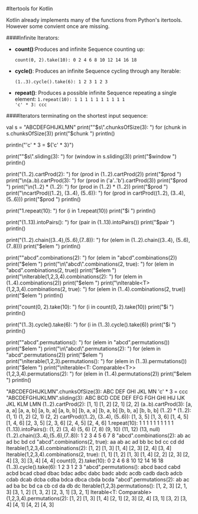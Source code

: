 #Itertools for Kotlin

Kotlin already implements many of the functions from Python's itertools. However some convient once are missing.

####Infinite Iterators:

+ **count()**:Produces and infinite Sequence counting up:
  
     `count(0, 2).take(10): 0 2 4 6 8 10 12 14 16 18`

+ **cycle()**: Produces an infinite Sequence cycling through any Iterable:

  `(1..3).cycle().take(6): 1 2 3 1 2 3 `
 
+ **repeat()**: Produces a possible infinite Sequence repeating a single element:
   `1.repeat(10): 1 1 1 1 1 1 1 1 1 1`  
   `'c' * 3: ccc`

####Iterators terminating on the shortest input sequence:   
 

  
  val s = "ABCDEFGHIJKLMN"
  print("\"$s\".chunksOfSize(3): ")
  for (chunk in s.chunksOfSize(3)) print("$chunk ")
  println()

  println("'c' * 3 = ${'c' * 3}")

  print("\"$s\".sliding(3): ")
  for (window in s.sliding(3)) print("$window ")
  println()

  print("(1..2).cartProd(2): ")
  for (prod in (1..2).cartProd(2)) print("$prod ")
  print("\n(a..b).cartProd(3): ")
  for (prod in ('a'..'b').cartProd(3)) print("$prod ")
  print("\n(1..2) * (1..2): ")
  for (prod in (1..2) * (1..2)) print("$prod ")
  print("\ncartProd((1..2), (3..4), (5..6)): ")
  for (prod in cartProd((1..2), (3..4), (5..6))) print("$prod ")
  println()

  print("1.repeat(10): ")
  for (i in 1.repeat(10)) print("$i ")
  println()

  print("(1..13).intoPairs(): ")
  for (pair in (1..13).intoPairs()) print("$pair ")
  println()

  print("(1..2).chain((3..4),(5..6),(7..8)): ")
  for (elem in (1..2).chain((3..4), (5..6), (7..8))) print("$elem ")
  println()

  print("\"abcd\".combinations(2): ")
  for (elem in "abcd".combinations(2)) print("$elem ")
  print("\n\"abcd\".combinations(2, true): ")
  for (elem in "abcd".combinations(2, true)) print("$elem ")
  print("\nIterable<T>(1,2,3,4).combinations(2): ")
  for (elem in (1..4).combinations(2)) print("$elem ")
  print("\nIterable<T>(1,2,3,4).combinations(2, true): ")
  for (elem in (1..4).combinations(2, true)) print("$elem ")
  println()

  print("count(0, 2).take(10): ")
  for (i in count(0, 2).take(10)) print("$i ")
  println()

  print("(1..3).cycle().take(6): ")
  for (i in (1..3).cycle().take(6)) print("$i ")
  println()

  print("\"abcd\".permutations(): ")
  for (elem in "abcd".permutations()) print("$elem ")
  print("\n\"abcd\".permutations(2): ")
  for (elem in "abcd".permutations(2)) print("$elem ")
  print("\nIterable<T>(1,2,3).permutations(): ")
  for (elem in (1..3).permutations()) print("$elem ")
  print("\nIterable<T: Comparable<T>>(1,2,3,4).permutations(2): ")
  for (elem in (1..4).permutations(2)) print("$elem ")
  println()
  
  "ABCDEFGHIJKLMN".chunksOfSize(3): ABC DEF GHI JKL MN 
  'c' * 3 = ccc
  "ABCDEFGHIJKLMN".sliding(3): ABC BCD CDE DEF EFG FGH GHI HIJ IJK JKL KLM LMN 
  (1..2).cartProd(2): [1, 1] [1, 2] [2, 1] [2, 2] 
  (a..b).cartProd(3): [a, a, a] [a, a, b] [a, b, a] [a, b, b] [b, a, a] [b, a, b] [b, b, a] [b, b, b] 
  (1..2) * (1..2): (1, 1) (1, 2) (2, 1) (2, 2) 
  cartProd((1..2), (3..4), (5..6)): [1, 3, 5] [1, 3, 6] [1, 4, 5] [1, 4, 6] [2, 3, 5] [2, 3, 6] [2, 4, 5] [2, 4, 6] 
  1.repeat(10): 1 1 1 1 1 1 1 1 1 1 
  (1..13).intoPairs(): (1, 2) (3, 4) (5, 6) (7, 8) (9, 10) (11, 12) (13, null) 
  (1..2).chain((3..4),(5..6),(7..8)): 1 2 3 4 5 6 7 8 
  "abcd".combinations(2): ab ac ad bc bd cd 
  "abcd".combinations(2, true): aa ab ac ad bb bc bd cc cd dd 
  Iterable<T>(1,2,3,4).combinations(2): [1, 2] [1, 3] [1, 4] [2, 3] [2, 4] [3, 4] 
  Iterable<T>(1,2,3,4).combinations(2, true): [1, 1] [1, 2] [1, 3] [1, 4] [2, 2] [2, 3] [2, 4] [3, 3] [3, 4] [4, 4] 
  count(0, 2).take(10): 0 2 4 6 8 10 12 14 16 18 
  (1..3).cycle().take(6): 1 2 3 1 2 3 
  "abcd".permutations(): abcd bacd cabd acbd bcad cbad dbac bdac adbc dabc badc abdc acdb cadb dacb adcb cdab dcab dcba cdba bdca dbca cbda bcda 
  "abcd".permutations(2): ab ac ad ba bc bd ca cb cd da db dc 
  Iterable<T>(1,2,3).permutations(): [1, 2, 3] [2, 1, 3] [3, 1, 2] [1, 3, 2] [2, 3, 1] [3, 2, 1] 
  Iterable<T: Comparable<T>>(1,2,3,4).permutations(2): [1, 2] [1, 3] [1, 4] [2, 1] [2, 3] [2, 4] [3, 1] [3, 2] [3, 4] [4, 1] [4, 2] [4, 3] 